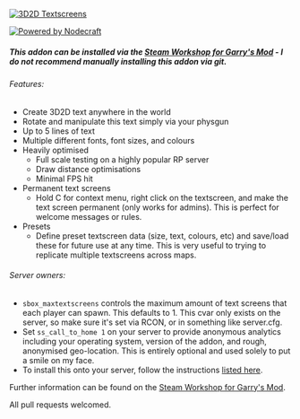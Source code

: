 [![3D2D Textscreens](https://up.jross.me/textscreens/logo-dark.png)](https://steamcommunity.com/sharedfiles/filedetails/?id=109643223)

[![Powered by Nodecraft](https://up.jross.me/textscreens/nodecraft-logo-dark.png)](https://nodecraft.com/r/textscreens)
##### This addon can be installed via the [Steam Workshop for Garry's Mod](https://steamcommunity.com/sharedfiles/filedetails/?id=109643223) - I do not recommend manually installing this addon via git.

###### Features: 
* Create 3D2D text anywhere in the world 
* Rotate and manipulate this text simply via your physgun 
* Up to 5 lines of text 
* Multiple different fonts, font sizes, and colours
* Heavily optimised
  * Full scale testing on a highly popular RP server 
  * Draw distance optimisations 
  * Minimal FPS hit
* Permanent text screens
  * Hold C for context menu, right click on the textscreen, and make the text screen permanent (only works for admins). This is perfect for welcome messages or rules.
* Presets
  * Define preset textscreen data (size, text, colours, etc) and save/load these for future use at any time. This is very useful to trying to replicate multiple textscreens across maps.


###### Server owners:
* `sbox_maxtextscreens` controls the maximum amount of text screens that each player can spawn. This defaults to 1. This cvar only exists on the server, so make sure it's set via RCON, or in something like server.cfg.
* Set `ss_call_to_home 1` on your server to provide anonymous analytics including your operating system, version of the addon, and rough, anonymised geo-location. This is entirely optional and used solely to put a smile on my face.
* To install this onto your server, follow the instructions [listed here](https://wiki.garrysmod.com/page/Workshop_for_Dedicated_Servers).

Further information can be found on the [Steam Workshop for Garry's Mod](https://steamcommunity.com/sharedfiles/filedetails/?id=109643223).

All pull requests welcomed.
